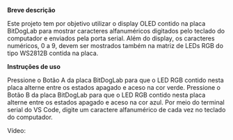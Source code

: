 **Breve descrição**

Este projeto tem por objetivo utilizar o display OLED contido na placa BitDogLab para mostrar caracteres alfanuméricos digitados pelo teclado do computador e enviados pela porta serial. Além do display, os caracteres numéricos, 0 a 9, devem ser mostrados também na matriz de LEDs RGB do tipo WS2812B contida na placa.


**Instruções de uso**

Pressione o Botão A da placa BitDogLab para que o LED RGB contido nesta placa alterne entre os estados apagado e aceso na cor verde.
Pressione o Botão B da placa BitDogLab para que o LED RGB contido nesta placa alterne entre os estados apagado e aceso na cor azul.
Por meio do terminal serial do VS Code, digite um caractere alfanumérico de cada vez no teclado do computador.


Vídeo: